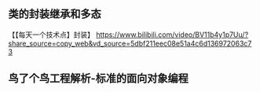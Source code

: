 ## 类的封装继承和多态


【【每天一个技术点】封装】 https://www.bilibili.com/video/BV11b4y1p7Uu/?share_source=copy_web&vd_source=5dbf211eec08e51a4c6d136972063c73


## 鸟了个鸟工程解析-标准的面向对象编程